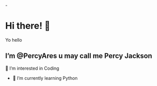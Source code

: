 -<h1>Hi there! <span class="wave">👋</span></h1> Yo hello 

I’m @PercyAres u may call me Percy Jackson
- 

👀 I’m interested in Coding
- 🌱 I’m currently learning Python
<!---
PercyAres/PercyAres is a ✨ special ✨ repository because its `README.md` (this file) appears on your GitHub profile.
You can click the Preview link to take a look at your changes.
--->
